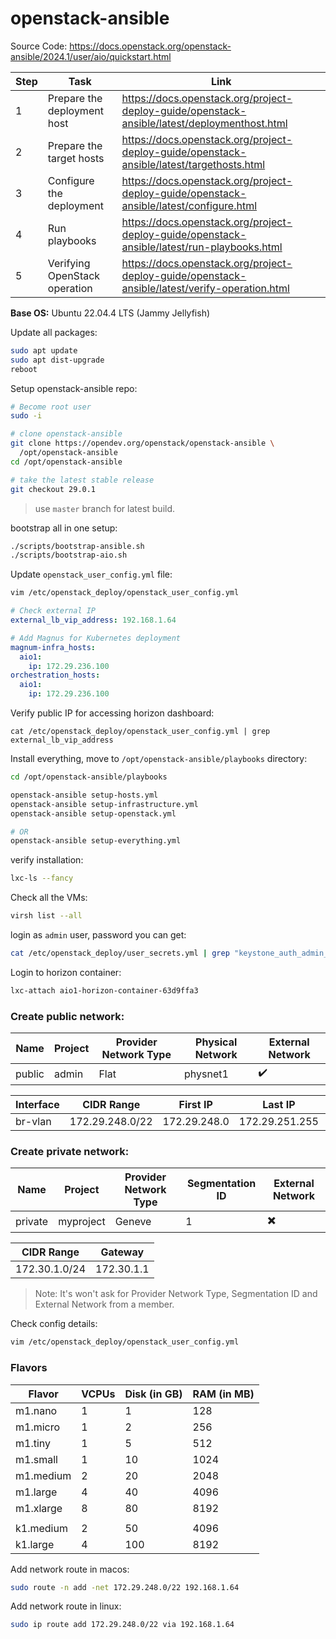 # openstack-ansible

Source Code: https://docs.openstack.org/openstack-ansible/2024.1/user/aio/quickstart.html

Step | Task | Link
---|---|---
1 | Prepare the deployment host | https://docs.openstack.org/project-deploy-guide/openstack-ansible/latest/deploymenthost.html
2 | Prepare the target hosts | https://docs.openstack.org/project-deploy-guide/openstack-ansible/latest/targethosts.html
3 | Configure the deployment | https://docs.openstack.org/project-deploy-guide/openstack-ansible/latest/configure.html
4 | Run playbooks | https://docs.openstack.org/project-deploy-guide/openstack-ansible/latest/run-playbooks.html
5 | Verifying OpenStack operation | https://docs.openstack.org/project-deploy-guide/openstack-ansible/latest/verify-operation.html

**Base OS:** Ubuntu 22.04.4 LTS (Jammy Jellyfish)

Update all packages:
```bash
sudo apt update
sudo apt dist-upgrade
reboot
```

Setup openstack-ansible repo:
```bash
# Become root user
sudo -i

# clone openstack-ansible
git clone https://opendev.org/openstack/openstack-ansible \
  /opt/openstack-ansible
cd /opt/openstack-ansible

# take the latest stable release
git checkout 29.0.1
```
> use `master` branch for latest build.


bootstrap all in one setup:
```bash
./scripts/bootstrap-ansible.sh
./scripts/bootstrap-aio.sh
```

Update `openstack_user_config.yml` file:
```bash
vim /etc/openstack_deploy/openstack_user_config.yml
```

```yaml
# Check external IP
external_lb_vip_address: 192.168.1.64

# Add Magnus for Kubernetes deployment
magnum-infra_hosts:
  aio1:
    ip: 172.29.236.100
orchestration_hosts:
  aio1:
    ip: 172.29.236.100
```

Verify public IP for accessing horizon dashboard:
```
cat /etc/openstack_deploy/openstack_user_config.yml | grep external_lb_vip_address
```


Install everything, move to `/opt/openstack-ansible/playbooks` directory:
```bash
cd /opt/openstack-ansible/playbooks

openstack-ansible setup-hosts.yml
openstack-ansible setup-infrastructure.yml
openstack-ansible setup-openstack.yml

# OR
openstack-ansible setup-everything.yml
```

verify installation:
```bash
lxc-ls --fancy
```

Check all the VMs:
```bash
virsh list --all
```

login as `admin` user, password you can get:
```bash
cat /etc/openstack_deploy/user_secrets.yml | grep "keystone_auth_admin_password"
```

Login to horizon container:
```bash
lxc-attach aio1-horizon-container-63d9ffa3
```




### Create public network:

Name | Project | Provider Network Type | Physical Network | External Network
---|---|---|---|---
public | admin | Flat | physnet1 | ✔️ 

Interface | CIDR Range | First IP | Last IP | Gateway | DHCP
---|---|---|---|---|---
br-vlan | 172.29.248.0/22 | 172.29.248.0 | 172.29.251.255 | 172.29.248.1 | 172.29.249.110,172.29.249.200

### Create private network:

Name | Project | Provider Network Type | Segmentation ID | External Network
---|---|---|---|---
private | myproject | Geneve | 1 | ✖️

CIDR Range | Gateway
---|---
172.30.1.0/24 | 172.30.1.1

> Note: It's won't ask for Provider Network Type, Segmentation ID and External Network from a member.

Check config details:
```bash
vim /etc/openstack_deploy/openstack_user_config.yml
```

### Flavors

Flavor | VCPUs | Disk (in GB)	| RAM (in MB)
---|---|---|---
m1.nano | 1	| 1	| 128
m1.micro | 1	| 2	| 256
m1.tiny | 1	| 5	| 512
m1.small | 1 | 10	| 1024
m1.medium	| 2	| 20 | 2048
m1.large | 4 | 40	| 4096
m1.xlarge	| 8	| 80	| 8192
|||
k1.medium	| 2	| 50	| 4096
k1.large	| 4	| 100	| 8192


Add network route in macos:
```bash
sudo route -n add -net 172.29.248.0/22 192.168.1.64
```

Add network route in linux:
```bash
sudo ip route add 172.29.248.0/22 via 192.168.1.64
```

